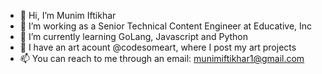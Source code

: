 - 👋 Hi, I’m Munim Iftikhar
- 👀 I’m working as a Senior Technical Content Engineer at Educative, Inc
- 🌱 I’m currently learning GoLang, Javascript and Python
- 💞️ I have an art acount @codesomeart, where I post my art projects 
- 📫 You can reach to me through an email: munimiftikhar1@gmail.com

<!---
MunimIftikhar/MunimIftikhar is a ✨ special ✨ repository because its `README.md` (this file) appears on your GitHub profile.
You can click the Preview link to take a look at your changes.
--->
